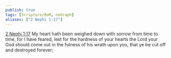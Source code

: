 ```yaml
---
publish: true
tags: [Scripture/BoM, noGraph]
aliases: ["2 Nephi 1:17"]
---
```

[2 Nephi 1:17](https://churchofjesuschrist.org/study/scriptures/bofm/2-ne/1?lang=eng&id=p17#p17) My heart hath been weighed down with sorrow from time to time, for I have feared, lest for the hardness of your hearts the Lord your God should come out in the fulness of his wrath upon you, that ye be cut off and destroyed forever;
